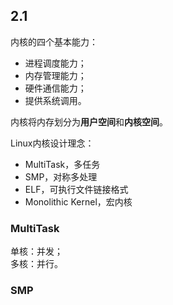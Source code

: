 ## 2.1

内核的四个基本能力：
* 进程调度能力；
* 内存管理能力；
* 硬件通信能力；
* 提供系统调用。

内核将内存划分为**用户空间**和**内核空间**。

Linux内核设计理念：
* MultiTask，多任务
* SMP，对称多处理
* ELF，可执行文件链接格式
* Monolithic Kernel，宏内核

### MultiTask  
单核：并发；  
多核：并行。  

### SMP
